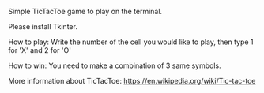 Simple TicTacToe game to play on the terminal.

Please install Tkinter.

How to play:
	Write the number of the cell you would like to play, then type 1 for 'X' and 2 for 'O'
	
How to win:
	You need to make a combination of 3 same symbols.

More information about TicTacToe:
https://en.wikipedia.org/wiki/Tic-tac-toe